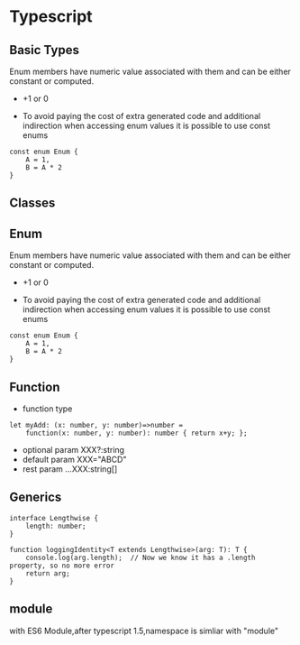 # Typescript
## Basic Types
Enum members have numeric value associated with them and can be either constant or computed. 

- +1 or 0

- To avoid paying the cost of extra generated code and additional indirection when accessing enum values it is possible to use const enums

```
const enum Enum {
    A = 1,
    B = A * 2
}
```
## Classes 



## Enum 
Enum members have numeric value associated with them and can be either constant or computed. 

- +1 or 0

- To avoid paying the cost of extra generated code and additional indirection when accessing enum values it is possible to use const enums

```
const enum Enum {
    A = 1,
    B = A * 2
}
```
## Function 

- function type
```
let myAdd: (x: number, y: number)=>number =
    function(x: number, y: number): number { return x+y; };
```
- optional param XXX?:string
- default param XXX="ABCD"
- rest param ...XXX:string[]

## Generics
```
interface Lengthwise {
    length: number;
}

function loggingIdentity<T extends Lengthwise>(arg: T): T {
    console.log(arg.length);  // Now we know it has a .length property, so no more error
    return arg;
}
```

## module
 with ES6 Module,after typescript 1.5,namespace is simliar with "module"